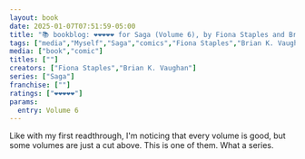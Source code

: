 ```yaml
---
layout: book
date: 2025-01-07T07:51:59-05:00
title: "📚 bookblog: ❤️❤️❤️❤️❤️ for Saga (Volume 6), by Fiona Staples and Brian K. Vaughan"
tags: ["media","Myself","Saga","comics","Fiona Staples","Brian K. Vaughan"]
media: ["book","comic"]
titles: [""]
creators: ["Fiona Staples","Brian K. Vaughan"]
series: ["Saga"]
franchise: [""]
ratings: ["❤️❤️❤️❤️❤️"]
params:
  entry: Volume 6
---
```


Like with my first readthrough, I'm noticing that every volume is good, but some volumes are just a cut above. This is one of them. What a series.
